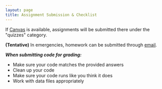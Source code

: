 ```yaml
---
layout: page
title: Assignment Submission & Checklist
---
```


If [Canvas](https://canvas.okstate.edu/courses/51969/quizzes) is available, assignments will be 
submitted there under the "quizzes" category.

**(Tentative)** In emergencies, homework can be submitted through [email](mailto:peter.r.hoyt@okstate.edu).

***When submitting code for grading:***
* Make sure your code matches the provided answers
* Clean up your code
* Make sure your code runs like you think it does
* Work with data files appropriately


<!--

5930 course link is:
(https://canvas.okstate.edu/courses/39012) 

**Week 1 - 2** - two text forms, link to a GitHub repository

**Weeks 3-9** - a zip file containing one .R file & any data files needed to run it

**Weeks 10-13** - either a zip file containing one .R file & any data files needed 
to run it or a link to a GitHub repository containing the .R file and any data 
files needed to run it

### Code Checklist

**Make sure your code matches the provided answers**

* At the bottom of each exercise a set of answers are provided. For full credit your
answers should match those provided. For example, if there are three separate 
plots your code should produce three separate plots.

**Clean up your code**

**Code should be easy to read and understand.**

**Only include code and comments necessary for the assignment. Remove anything else 
(e.g., notes taken during class, commented code that isn't needed anymore).
Remove extra/duplicate files. Only turn in what is necessary for the assignment.
Clearly label problems using comments. This can earn you partial credit!**

**Make sure your code runs like you think it does**

### Code should run from the start of the file to the end of the file without problems. To make sure this is true:

* Clear the R environment by clicking on the broom icon on the `Environment` tab.
* Run the entire file by either clicking the `Source` button or using the `Ctrl-Shift-Enter` 
keyboard shortcut.
* in the event of an incomplete assignment (code desn't run) seek instructor help. 
* If it's too late, annotate the problem clearly.

### Work with data files appropriately

**Code should run the same way regardless of which computer it is run on. In order to 
grade your code someone will need to run it on another computer. To make sure your 
code will work on another computer:**

* Do not use setwd()
* Use relative paths, not absolute paths. E.g., use `data/mydata.csv` instead of `C:\Users\Batman\DataCarp\data\mydata.csv`.
* Make filenames in the code match the actual filenames exactly including capitalization
* Indicate your version of R (we should not have to do this, but well... life)

-->